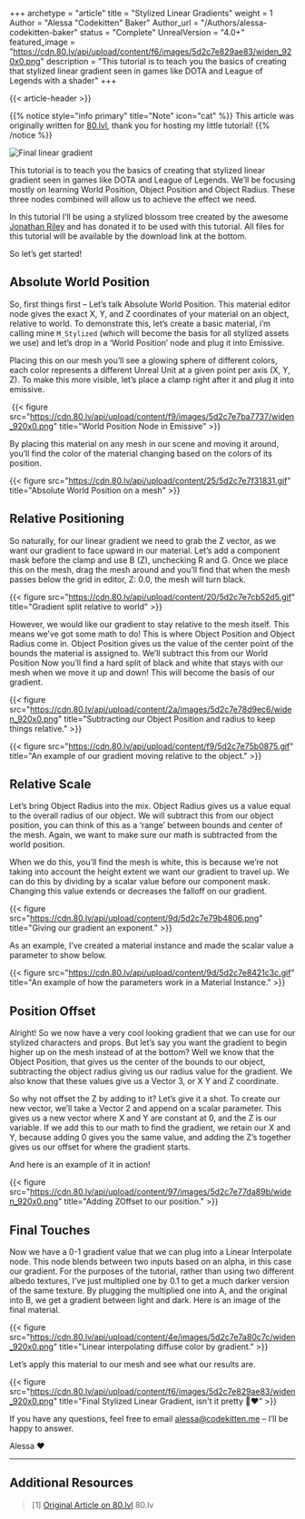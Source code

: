 +++
archetype = "article"
title = "Stylized Linear Gradients"
weight = 1
Author = "Alessa \"Codekitten\" Baker"
Author_url = "/Authors/alessa-codekitten-baker"
status = "Complete"
UnrealVersion = "4.0+"
featured_image = "https://cdn.80.lv/api/upload/content/f6/images/5d2c7e829ae83/widen_920x0.png"
description = "This tutorial is to teach you the basics of creating that stylized linear gradient seen in games like DOTA and League of Legends with a shader"
+++

{{< article-header >}}

{{% notice style="info primary" title="Note" icon="cat" %}}
This article was originally written for [80.lvl](https://80.lv/articles/creating-stylized-linear-gradient/), 
thank you for hosting my little tutorial!
{{% /notice %}}

![Final linear gradient](https://cdn.80.lv/api/upload/content/f6/images/5d2c7e829ae83/widen_920x0.png)

This tutorial is to teach you the basics of creating that stylized linear gradient seen in games like DOTA and League of 
Legends. We’ll be focusing mostly on learning World Position, Object Position and Object Radius. These three nodes 
combined will allow us to achieve the effect we need.

In this tutorial I’ll be using a stylized blossom tree created by the awesome [Jonathan Riley](https://www.artstation.com/oblique/profile)
and has donated it to be used with this tutorial. All files for this tutorial will be available by the download link at the bottom.

So let’s get started!

## Absolute World Position

So, first things first – Let’s talk Absolute World Position. This material editor node gives the exact X, Y, and Z 
coordinates of your material on an object, relative to world. To demonstrate this, let’s create a basic material, 
i’m calling mine ``M_Stylized`` (which will become the basis for all stylized assets we use) and let’s drop 
in a ‘World Position’ node and plug it into Emissive.


Placing this on our mesh you’ll see a glowing sphere of different colors, each color represents a different Unreal Unit
at a given point per axis (X, Y, Z). To make this more visible, let’s place a clamp right after it and plug it into
emissive.

![]()
{{< figure src="https://cdn.80.lv/api/upload/content/f9/images/5d2c7e7ba7737/widen_920x0.png" title="World Position Node in Emissive" >}}

By placing this material on any mesh in our scene and moving it around, you’ll find the color of the material changing 
based on the colors of its position.

{{< figure src="https://cdn.80.lv/api/upload/content/25/5d2c7e7f31831.gif" title="Absolute World Position on a mesh" >}}

## Relative Positioning

So naturally, for our linear gradient we need to grab the Z vector, as we want our gradient to face upward in our 
material. Let’s add a component mask before the clamp and use B (Z), unchecking R and G. Once we place this on the mesh,
drag the mesh around and you’ll find that when the mesh passes below the grid in editor, Z: 0.0, the mesh will
turn black.

{{< figure src="https://cdn.80.lv/api/upload/content/20/5d2c7e7cb52d5.gif" title="Gradient split relative to world" >}}

However, we would like our gradient to stay relative to the mesh itself. This means we’ve got some math to do! This is 
where Object Position and Object Radius come in. Object Position gives us the value of the center point of the bounds 
the material is assigned to. We’ll subtract this from our World Position Now you’ll find a hard split of black and white
that stays with our mesh when we move it up and down! This will become the basis of our gradient.

{{< figure src="https://cdn.80.lv/api/upload/content/2a/images/5d2c7e78d9ec6/widen_920x0.png" title="Subtracting our Object Position and radius to keep things relative." >}}

{{< figure src="https://cdn.80.lv/api/upload/content/f9/5d2c7e75b0875.gif" title="An example of our gradient moving relative to the object." >}}

## Relative Scale

Let’s bring Object Radius into the mix. Object Radius gives us a value equal to the overall radius of our object. We will
subtract this from our object position, you can think of this as a ‘range’ between bounds and center of the mesh.
Again, we want to make sure our math is subtracted from the world position.

When we do this, you’ll find the mesh is white, this is because we’re not taking into account the height extent we want 
our gradient to travel up. We can do this by dividing by a scalar value before our component mask. Changing this value 
extends or decreases the falloff on our gradient.

{{< figure src="https://cdn.80.lv/api/upload/content/9d/5d2c7e79b4806.png" title="Giving our gradient an exponent." >}}

As an example, I’ve created a material instance and made the scalar value a parameter to show below.

{{< figure src="https://cdn.80.lv/api/upload/content/9d/5d2c7e8421c3c.gif" title="An example of how the parameters work in a Material Instance." >}}

## Position Offset

Alright! So we now have a very cool looking gradient that we can use for our stylized characters and props. But let’s say
you want the gradient to begin higher up on the mesh instead of at the bottom? Well we know that the Object Position,
that gives us the center of the bounds to our object, subtracting the object radius giving us our radius value for the
gradient. We also know that these values give us a Vector 3, or X Y and Z coordinate.

So why not offset the Z by adding to it? Let’s give it a shot. To create our new vector, we’ll take a Vector 2 and append
on a scalar parameter. This gives us a new vector where X and Y are constant at 0, and the Z is our variable.
If we add this to our math to find the gradient, we retain our X and Y, because adding 0 gives you the same value,
and adding the Z’s together gives us our offset for where the gradient starts.

And here is an example of it in action!

{{< figure src="https://cdn.80.lv/api/upload/content/97/images/5d2c7e77da89b/widen_920x0.png" title="Adding ZOffset to our position." >}}

## Final Touches

Now we have a 0-1 gradient value that we can plug into a Linear Interpolate node. This node blends between two inputs 
based on an alpha, in this case our gradient. For the purposes of the tutorial, rather than using two different albedo 
textures, I’ve just multiplied one by 0.1 to get a much darker version of the same texture. By plugging the multiplied 
one into A, and the original into B, we get a gradient between light and dark. Here is an image of the final material.

{{< figure src="https://cdn.80.lv/api/upload/content/4e/images/5d2c7e7a80c7c/widen_920x0.png" title="Linear interpolating diffuse color by gradient." >}}

Let’s apply this material to our mesh and  see what our results are.

{{< figure src="https://cdn.80.lv/api/upload/content/f6/images/5d2c7e829ae83/widen_920x0.png" title="Final Stylized Linear Gradient, isn't it pretty 🥺❤️" >}}

If you have any questions, feel free to email alessa@codekitten.me – I’ll be happy to answer.

Alessa ❤️

---

## Additional Resources
> [1] [Original Article on 80.lvl](https://80.lv/articles/creating-stylized-linear-gradient/) 80.lv  